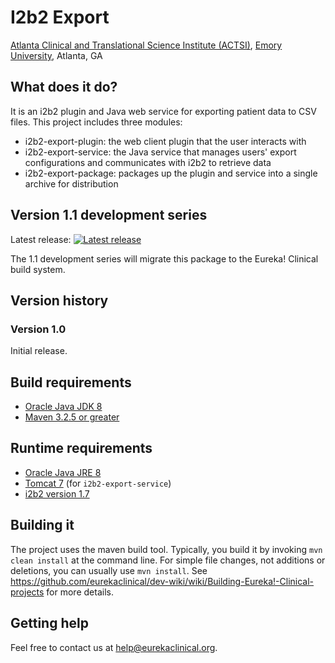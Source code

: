 # I2b2 Export
[Atlanta Clinical and Translational Science Institute (ACTSI)](http://www.actsi.org), [Emory University](http://www.emory.edu), Atlanta, GA

## What does it do?
It is an i2b2 plugin and Java web service for exporting patient data to CSV files. 
This project includes three modules:
* i2b2-export-plugin: the web client plugin that the user interacts with
* i2b2-export-service: the Java service that manages users' export configurations and communicates with i2b2 to retrieve data
* i2b2-export-package: packages up the plugin and service into a single archive for distribution

## Version 1.1 development series
Latest release: [![Latest release](https://maven-badges.herokuapp.com/maven-central/org.eurekaclinical/i2b2-export/badge.svg)](https://maven-badges.herokuapp.com/maven-central/org.eurekaclinical/i2b2-export)

The 1.1 development series will migrate this package to the Eureka! Clinical build system.

## Version history
### Version 1.0
Initial release.

## Build requirements
* [Oracle Java JDK 8](http://www.oracle.com/technetwork/java/javase/overview/index.html)
* [Maven 3.2.5 or greater](https://maven.apache.org)

## Runtime requirements
* [Oracle Java JRE 8](http://www.oracle.com/technetwork/java/javase/overview/index.html)
* [Tomcat 7](https://tomcat.apache.org) (for `i2b2-export-service`)
* [i2b2 version 1.7](http://www.i2b2.org)

## Building it
The project uses the maven build tool. Typically, you build it by invoking `mvn clean install` at the command line. For simple file changes, not additions or deletions, you can usually use `mvn install`. See https://github.com/eurekaclinical/dev-wiki/wiki/Building-Eureka!-Clinical-projects for more details.

## Getting help
Feel free to contact us at help@eurekaclinical.org.

